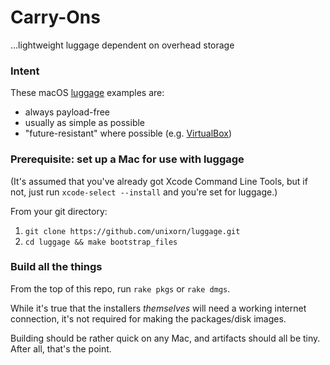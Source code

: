 # Carry-Ons
...lightweight luggage dependent on overhead storage

### Intent
These macOS [luggage](http://wiki.github.com/unixorn/luggage/) examples are:
- always payload-free
- usually as simple as possible
- "future-resistant" where possible (e.g. [VirtualBox](https://github.com/packetpilot/carry-ons/blob/master/VirtualBox/postinstall))

### Prerequisite: set up a Mac for use with luggage
(It's assumed that you've already got Xcode Command Line Tools, but if not,
just run `xcode-select --install` and you're set for luggage.)

From your git directory:
1. `git clone https://github.com/unixorn/luggage.git`
2. `cd luggage && make bootstrap_files`

### Build all the things
From the top of this repo, run `rake pkgs` or `rake dmgs`.

While it's true that the installers _themselves_ will need a working internet
connection, it's not required for making the packages/disk images.

Building should be rather quick on any Mac, and artifacts should all be tiny.
After all, that's the point.
